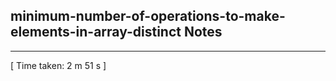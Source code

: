 <h2>minimum-number-of-operations-to-make-elements-in-array-distinct Notes</h2><hr>[ Time taken: 2 m 51 s ]